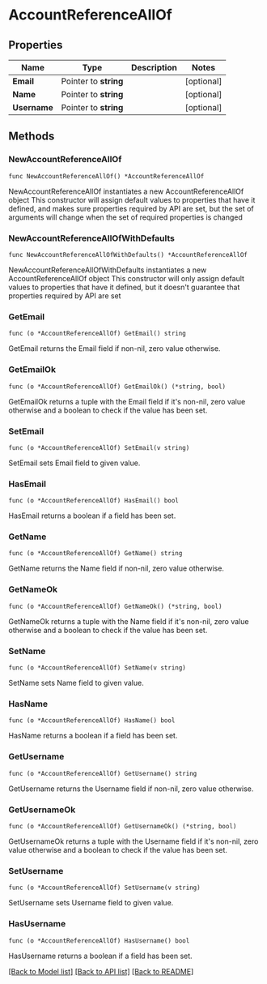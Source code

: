 # AccountReferenceAllOf

## Properties

Name | Type | Description | Notes
------------ | ------------- | ------------- | -------------
**Email** | Pointer to **string** |  | [optional] 
**Name** | Pointer to **string** |  | [optional] 
**Username** | Pointer to **string** |  | [optional] 

## Methods

### NewAccountReferenceAllOf

`func NewAccountReferenceAllOf() *AccountReferenceAllOf`

NewAccountReferenceAllOf instantiates a new AccountReferenceAllOf object
This constructor will assign default values to properties that have it defined,
and makes sure properties required by API are set, but the set of arguments
will change when the set of required properties is changed

### NewAccountReferenceAllOfWithDefaults

`func NewAccountReferenceAllOfWithDefaults() *AccountReferenceAllOf`

NewAccountReferenceAllOfWithDefaults instantiates a new AccountReferenceAllOf object
This constructor will only assign default values to properties that have it defined,
but it doesn't guarantee that properties required by API are set

### GetEmail

`func (o *AccountReferenceAllOf) GetEmail() string`

GetEmail returns the Email field if non-nil, zero value otherwise.

### GetEmailOk

`func (o *AccountReferenceAllOf) GetEmailOk() (*string, bool)`

GetEmailOk returns a tuple with the Email field if it's non-nil, zero value otherwise
and a boolean to check if the value has been set.

### SetEmail

`func (o *AccountReferenceAllOf) SetEmail(v string)`

SetEmail sets Email field to given value.

### HasEmail

`func (o *AccountReferenceAllOf) HasEmail() bool`

HasEmail returns a boolean if a field has been set.

### GetName

`func (o *AccountReferenceAllOf) GetName() string`

GetName returns the Name field if non-nil, zero value otherwise.

### GetNameOk

`func (o *AccountReferenceAllOf) GetNameOk() (*string, bool)`

GetNameOk returns a tuple with the Name field if it's non-nil, zero value otherwise
and a boolean to check if the value has been set.

### SetName

`func (o *AccountReferenceAllOf) SetName(v string)`

SetName sets Name field to given value.

### HasName

`func (o *AccountReferenceAllOf) HasName() bool`

HasName returns a boolean if a field has been set.

### GetUsername

`func (o *AccountReferenceAllOf) GetUsername() string`

GetUsername returns the Username field if non-nil, zero value otherwise.

### GetUsernameOk

`func (o *AccountReferenceAllOf) GetUsernameOk() (*string, bool)`

GetUsernameOk returns a tuple with the Username field if it's non-nil, zero value otherwise
and a boolean to check if the value has been set.

### SetUsername

`func (o *AccountReferenceAllOf) SetUsername(v string)`

SetUsername sets Username field to given value.

### HasUsername

`func (o *AccountReferenceAllOf) HasUsername() bool`

HasUsername returns a boolean if a field has been set.


[[Back to Model list]](../README.md#documentation-for-models) [[Back to API list]](../README.md#documentation-for-api-endpoints) [[Back to README]](../README.md)


